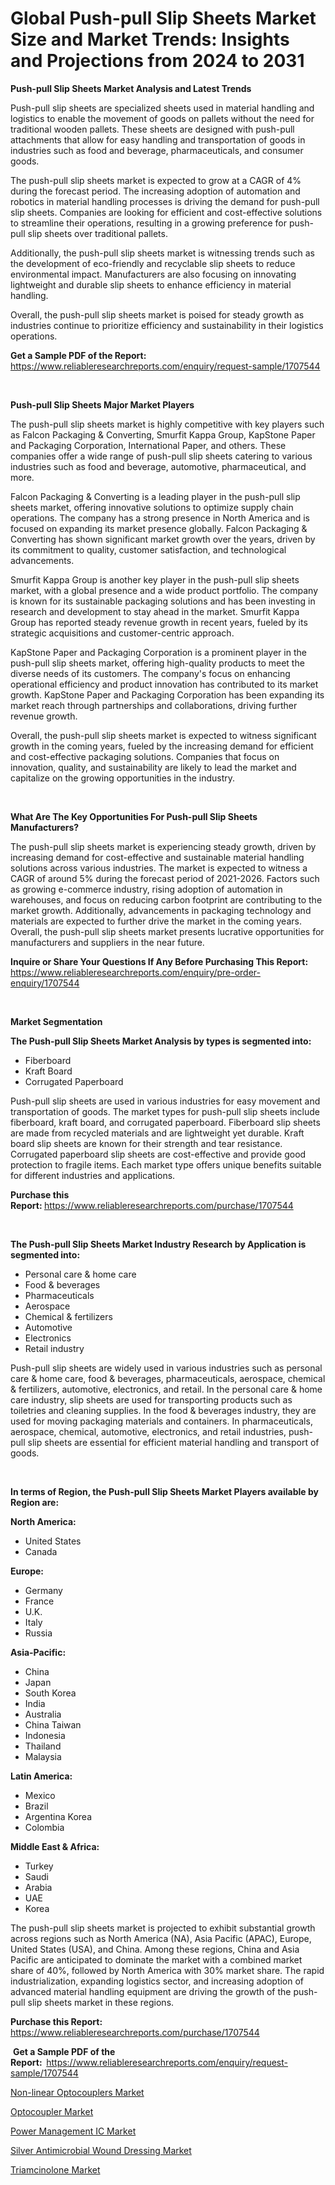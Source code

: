 <p><h1>Global Push-pull Slip Sheets Market Size and Market Trends: Insights and Projections from 2024 to 2031</h1></p><p><strong>Push-pull Slip Sheets Market Analysis and Latest Trends</strong></p>
<p><p>Push-pull slip sheets are specialized sheets used in material handling and logistics to enable the movement of goods on pallets without the need for traditional wooden pallets. These sheets are designed with push-pull attachments that allow for easy handling and transportation of goods in industries such as food and beverage, pharmaceuticals, and consumer goods.</p><p>The push-pull slip sheets market is expected to grow at a CAGR of 4% during the forecast period. The increasing adoption of automation and robotics in material handling processes is driving the demand for push-pull slip sheets. Companies are looking for efficient and cost-effective solutions to streamline their operations, resulting in a growing preference for push-pull slip sheets over traditional pallets.</p><p>Additionally, the push-pull slip sheets market is witnessing trends such as the development of eco-friendly and recyclable slip sheets to reduce environmental impact. Manufacturers are also focusing on innovating lightweight and durable slip sheets to enhance efficiency in material handling.</p><p>Overall, the push-pull slip sheets market is poised for steady growth as industries continue to prioritize efficiency and sustainability in their logistics operations.</p></p>
<p><strong>Get a Sample PDF of the Report:&nbsp;</strong> <a href="https://www.reliableresearchreports.com/enquiry/request-sample/1707544">https://www.reliableresearchreports.com/enquiry/request-sample/1707544</a></p>
<p>&nbsp;</p>
<p><strong>Push-pull Slip Sheets Major Market Players</strong></p>
<p><p>The push-pull slip sheets market is highly competitive with key players such as Falcon Packaging & Converting, Smurfit Kappa Group, KapStone Paper and Packaging Corporation, International Paper, and others. These companies offer a wide range of push-pull slip sheets catering to various industries such as food and beverage, automotive, pharmaceutical, and more.</p><p>Falcon Packaging & Converting is a leading player in the push-pull slip sheets market, offering innovative solutions to optimize supply chain operations. The company has a strong presence in North America and is focused on expanding its market presence globally. Falcon Packaging & Converting has shown significant market growth over the years, driven by its commitment to quality, customer satisfaction, and technological advancements.</p><p>Smurfit Kappa Group is another key player in the push-pull slip sheets market, with a global presence and a wide product portfolio. The company is known for its sustainable packaging solutions and has been investing in research and development to stay ahead in the market. Smurfit Kappa Group has reported steady revenue growth in recent years, fueled by its strategic acquisitions and customer-centric approach.</p><p>KapStone Paper and Packaging Corporation is a prominent player in the push-pull slip sheets market, offering high-quality products to meet the diverse needs of its customers. The company's focus on enhancing operational efficiency and product innovation has contributed to its market growth. KapStone Paper and Packaging Corporation has been expanding its market reach through partnerships and collaborations, driving further revenue growth.</p><p>Overall, the push-pull slip sheets market is expected to witness significant growth in the coming years, fueled by the increasing demand for efficient and cost-effective packaging solutions. Companies that focus on innovation, quality, and sustainability are likely to lead the market and capitalize on the growing opportunities in the industry.</p></p>
<p>&nbsp;</p>
<p><strong>What Are The Key Opportunities For Push-pull Slip Sheets Manufacturers?</strong></p>
<p><p>The push-pull slip sheets market is experiencing steady growth, driven by increasing demand for cost-effective and sustainable material handling solutions across various industries. The market is expected to witness a CAGR of around 5% during the forecast period of 2021-2026. Factors such as growing e-commerce industry, rising adoption of automation in warehouses, and focus on reducing carbon footprint are contributing to the market growth. Additionally, advancements in packaging technology and materials are expected to further drive the market in the coming years. Overall, the push-pull slip sheets market presents lucrative opportunities for manufacturers and suppliers in the near future.</p></p>
<p><strong>Inquire or Share Your Questions If Any Before Purchasing This Report:</strong> <a href="https://www.reliableresearchreports.com/enquiry/pre-order-enquiry/1707544">https://www.reliableresearchreports.com/enquiry/pre-order-enquiry/1707544</a></p>
<p>&nbsp;</p>
<p><strong>Market Segmentation</strong></p>
<p><strong>The Push-pull Slip Sheets Market Analysis by types is segmented into:</strong></p>
<p><ul><li>Fiberboard</li><li>Kraft Board</li><li>Corrugated Paperboard</li></ul></p>
<p><p>Push-pull slip sheets are used in various industries for easy movement and transportation of goods. The market types for push-pull slip sheets include fiberboard, kraft board, and corrugated paperboard. Fiberboard slip sheets are made from recycled materials and are lightweight yet durable. Kraft board slip sheets are known for their strength and tear resistance. Corrugated paperboard slip sheets are cost-effective and provide good protection to fragile items. Each market type offers unique benefits suitable for different industries and applications.</p></p>
<p><strong>Purchase this Report:&nbsp;</strong><a href="https://www.reliableresearchreports.com/purchase/1707544">https://www.reliableresearchreports.com/purchase/1707544</a></p>
<p>&nbsp;</p>
<p><strong>The Push-pull Slip Sheets Market Industry Research by Application is segmented into:</strong></p>
<p><ul><li>Personal care & home care</li><li>Food & beverages</li><li>Pharmaceuticals</li><li>Aerospace</li><li>Chemical & fertilizers</li><li>Automotive</li><li>Electronics</li><li>Retail industry</li></ul></p>
<p><p>Push-pull slip sheets are widely used in various industries such as personal care & home care, food & beverages, pharmaceuticals, aerospace, chemical & fertilizers, automotive, electronics, and retail. In the personal care & home care industry, slip sheets are used for transporting products such as toiletries and cleaning supplies. In the food & beverages industry, they are used for moving packaging materials and containers. In pharmaceuticals, aerospace, chemical, automotive, electronics, and retail industries, push-pull slip sheets are essential for efficient material handling and transport of goods.</p></p>
<p>&nbsp;</p>
<p><strong>In terms of Region, the Push-pull Slip Sheets Market Players available by Region are:</strong></p>
<p>
    <p> <strong> North America: </strong>
        <ul>
            <li>United States</li>
            <li>Canada</li>
        </ul>
        </p> 
    <p> <strong> Europe: </strong>
        <ul>
            <li>Germany</li>
            <li>France</li>
            <li>U.K.</li>
            <li>Italy</li>
            <li>Russia</li>
        </ul>
        </p> 
    <p> <strong> Asia-Pacific: </strong>
        <ul>
            <li>China</li>
            <li>Japan</li>
            <li>South Korea</li>
            <li>India</li>
            <li>Australia</li>
            <li>China Taiwan</li>
            <li>Indonesia</li>
            <li>Thailand</li>
            <li>Malaysia</li>
        </ul>
        </p> 
    <p> <strong> Latin America: </strong>
        <ul>
            <li>Mexico</li>
            <li>Brazil</li>
            <li>Argentina Korea</li>
            <li>Colombia</li>
        </ul>
        </p> 
    <p> <strong> Middle East & Africa: </strong>
        <ul>
            <li>Turkey</li>
            <li>Saudi</li>
            <li>Arabia</li>
            <li>UAE</li>
            <li>Korea</li>
        </ul>
    </p>
    </p>
<p><p>The push-pull slip sheets market is projected to exhibit substantial growth across regions such as North America (NA), Asia Pacific (APAC), Europe, United States (USA), and China. Among these regions, China and Asia Pacific are anticipated to dominate the market with a combined market share of 40%, followed by North America with 30% market share. The rapid industrialization, expanding logistics sector, and increasing adoption of advanced material handling equipment are driving the growth of the push-pull slip sheets market in these regions.</p></p>
<p><strong>Purchase this Report: </strong><a href="https://www.reliableresearchreports.com/purchase/1707544">https://www.reliableresearchreports.com/purchase/1707544</a></p>
<p>&nbsp;<strong>Get a Sample PDF of the Report:&nbsp;&nbsp;</strong><a href="https://www.reliableresearchreports.com/enquiry/request-sample/1707544">https://www.reliableresearchreports.com/enquiry/request-sample/1707544</a></p>
<p><strong></strong></p>
<p><p><a href="https://github.com/jhcraigie/Market-Research-Report-List-2/blob/main/non-linear-optocouplers-market.md">Non-linear Optocouplers Market</a></p><p><a href="https://github.com/laholand/Market-Research-Report-List-2/blob/main/optocoupler-market.md">Optocoupler Market</a></p><p><a href="https://github.com/sonuprakash1/Market-Research-Report-List-1/blob/main/power-management-ic-market.md">Power Management IC Market</a></p><p><a href="https://medium.com/@simonepurdy/silver-antimicrobial-wound-dressing-market-competitive-analysis-market-trends-and-forecast-to-6c9eb9715566">Silver Antimicrobial Wound Dressing Market</a></p><p><a href="https://medium.com/@simonepurdy/triamcinolone-market-trends-and-market-analysis-forecasted-for-period-2024-2031-fa7246e775a4">Triamcinolone Market</a></p></p>